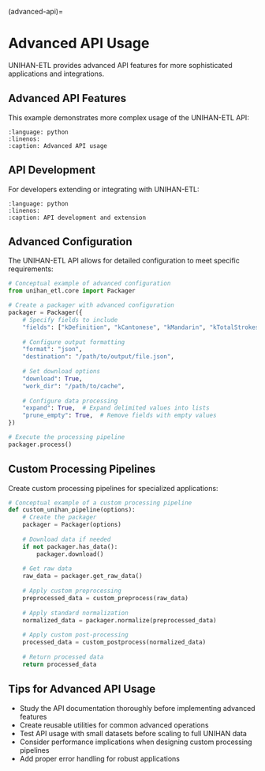 (advanced-api)=

# Advanced API Usage

UNIHAN-ETL provides advanced API features for more sophisticated applications and integrations.

## Advanced API Features

This example demonstrates more complex usage of the UNIHAN-ETL API:

```{literalinclude} ../../tests/examples/test_advanced_api.py
:language: python
:linenos:
:caption: Advanced API usage
```

## API Development

For developers extending or integrating with UNIHAN-ETL:

```{literalinclude} ../../tests/examples/test_api_development.py
:language: python
:linenos:
:caption: API development and extension
```

## Advanced Configuration

The UNIHAN-ETL API allows for detailed configuration to meet specific requirements:

```python
# Conceptual example of advanced configuration
from unihan_etl.core import Packager

# Create a packager with advanced configuration
packager = Packager({
    # Specify fields to include
    "fields": ["kDefinition", "kCantonese", "kMandarin", "kTotalStrokes"],
    
    # Configure output formatting
    "format": "json",
    "destination": "/path/to/output/file.json",
    
    # Set download options
    "download": True,
    "work_dir": "/path/to/cache",
    
    # Configure data processing
    "expand": True,  # Expand delimited values into lists
    "prune_empty": True,  # Remove fields with empty values
})

# Execute the processing pipeline
packager.process()
```

## Custom Processing Pipelines

Create custom processing pipelines for specialized applications:

```python
# Conceptual example of a custom processing pipeline
def custom_unihan_pipeline(options):
    # Create the packager
    packager = Packager(options)
    
    # Download data if needed
    if not packager.has_data():
        packager.download()
    
    # Get raw data
    raw_data = packager.get_raw_data()
    
    # Apply custom preprocessing
    preprocessed_data = custom_preprocess(raw_data)
    
    # Apply standard normalization
    normalized_data = packager.normalize(preprocessed_data)
    
    # Apply custom post-processing
    processed_data = custom_postprocess(normalized_data)
    
    # Return processed data
    return processed_data
```

## Tips for Advanced API Usage

- Study the API documentation thoroughly before implementing advanced features
- Create reusable utilities for common advanced operations
- Test API usage with small datasets before scaling to full UNIHAN data
- Consider performance implications when designing custom processing pipelines
- Add proper error handling for robust applications
